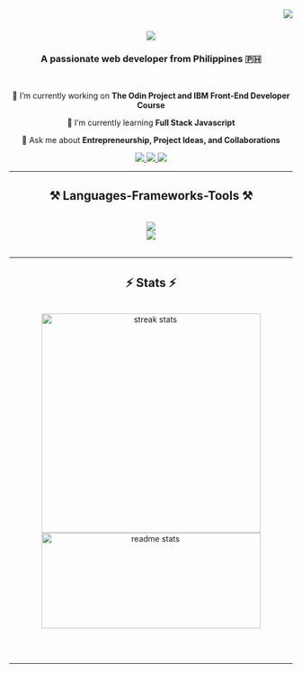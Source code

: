 <img align="right" src="https://visitor-badge.laobi.icu/badge?page_id=rhyumiranda" />

<h1 align="center">
    <img src="https://readme-typing-svg.herokuapp.com?font=Roboto&size=35&duration=4000&pause=1000&color=808080&center=true&vCenter=true&random=false&width=500&height=70&lines=Hello%2C+I'm+Rhyu+Miranda!;A+Front-End+Developer" />
</h1>

<h3 align="center">A passionate web developer from Philippines 🇵🇭</h3>

<br/>

<div align="center">
 
 🔭 I’m currently working on **The Odin Project and IBM Front-End Developer Course**
 
 🌱 I’m currently learning **Full Stack Javascript**

💬 Ask me about **Entrepreneurship, Project Ideas, and Collaborations**

<!--⚡ Fun fact **Game of Thrones Night's Watch cloaks are made from Ikea rugs**
-->
 </div>
 
<div align="center"> 
  <a href="mailto:rhyu.agapito.miranda@gmail.com">
    <img src="https://img.shields.io/badge/Gmail-333333?style=for-the-badge&logo=gmail&logoColor=red" />
  </a>
  <a href="https://www.linkedin.com/in/rhyumiranda/" target="_blank">
    <img src="https://img.shields.io/badge/LinkedIn-0077B5?style=for-the-badge&logo=linkedin&logoColor=white" target="_blank" />
  </a>
  <a href="" target="_blank">
     <img src="https://img.shields.io/badge/Portfolio-FF5722?style=for-the-badge&logo=todoist&logoColor=white" target="_blank" /> <!-- sqlite, safari, google-chrome are other good icon options -->
  </a>
</div>

 <hr/>
 
<h2 align="center">⚒️ Languages-Frameworks-Tools ⚒️</h2>
<br/>
<div align="center">
    <img src="https://skillicons.dev/icons?i=github,git,vscode,figma,linux" /><br>
    <img src="https://skillicons.dev/icons?i=html,css,javascript,nodejs" /><br>
</div>

<br/>

<hr/>

<h2 align="center">⚡ Stats ⚡</h2>
<br>
<div align=center>
  <img width=390 src="https://github-readme-stats.vercel.app/api?username=rhyumiranda&count_private=true&theme=graywhite&border_radius=10" alt="streak stats"/>
  <img height=170 width=390 src="https://github-readme-stats.vercel.app/api?username=rhyumiranda&count_private=true&show_icons=true&theme=graywhite&rank_icon=github&border_radius=15" alt="readme stats" />
  <br/>
</div>
<!-- <div align=center>
  <img width=300 src="https://github-readme-stats.vercel.app/api/top-langs/?username=rhyumiranda&hide=HTML&langs_count=8&layout=compact&theme=graywhite&border_radius=10&size_weight=0.5&count_weight=0.5&exclude_repo=github-readme-stats" alt="top langs " />
</div> -->

<br/><br/>

<hr/>

<br/>

<!-- <div align="center">
<a width=280 href='https://ko-fi.com/V7V4RAK9C' target='_blank'><img height='64' style='border:0px;height:64px;' src='https://storage.ko-fi.com/cdn/kofi1.png?v=3' border='0' alt='Buy Me a Coffee at ko-fi.com' /></a>
</div>

<br/> -->
